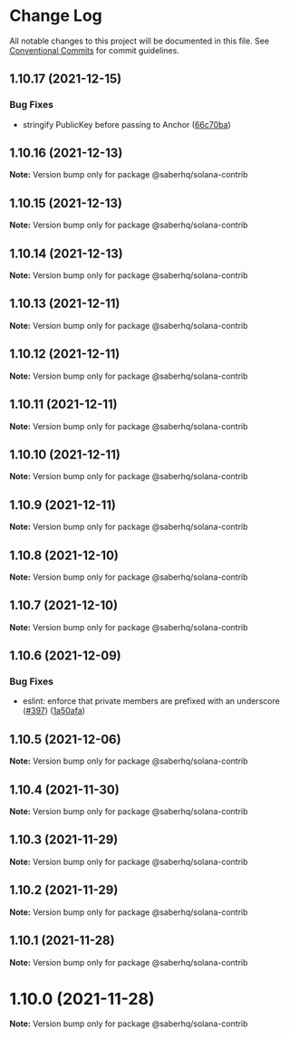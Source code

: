# Change Log

All notable changes to this project will be documented in this file.
See [Conventional Commits](https://conventionalcommits.org) for commit guidelines.

## 1.10.17 (2021-12-15)


### Bug Fixes

* stringify PublicKey before passing to Anchor ([66c70ba](https://github.com/saber-hq/saber-common/commit/66c70ba0c6fd88e9eb8a9361ce31c6c157d2f37d))





## 1.10.16 (2021-12-13)

**Note:** Version bump only for package @saberhq/solana-contrib





## 1.10.15 (2021-12-13)

**Note:** Version bump only for package @saberhq/solana-contrib





## 1.10.14 (2021-12-13)

**Note:** Version bump only for package @saberhq/solana-contrib





## 1.10.13 (2021-12-11)

**Note:** Version bump only for package @saberhq/solana-contrib





## 1.10.12 (2021-12-11)

**Note:** Version bump only for package @saberhq/solana-contrib





## 1.10.11 (2021-12-11)

**Note:** Version bump only for package @saberhq/solana-contrib





## 1.10.10 (2021-12-11)

**Note:** Version bump only for package @saberhq/solana-contrib





## 1.10.9 (2021-12-11)

**Note:** Version bump only for package @saberhq/solana-contrib





## 1.10.8 (2021-12-10)

**Note:** Version bump only for package @saberhq/solana-contrib





## 1.10.7 (2021-12-10)

**Note:** Version bump only for package @saberhq/solana-contrib





## 1.10.6 (2021-12-09)


### Bug Fixes

* eslint: enforce that private members are prefixed with an underscore ([#397](https://github.com/saber-hq/saber-common/issues/397)) ([1a50afa](https://github.com/saber-hq/saber-common/commit/1a50afaf13cb4389ba009fd4bdf206a4db2cad93))





## 1.10.5 (2021-12-06)

**Note:** Version bump only for package @saberhq/solana-contrib





## 1.10.4 (2021-11-30)

**Note:** Version bump only for package @saberhq/solana-contrib





## 1.10.3 (2021-11-29)

**Note:** Version bump only for package @saberhq/solana-contrib





## 1.10.2 (2021-11-29)

**Note:** Version bump only for package @saberhq/solana-contrib





## 1.10.1 (2021-11-28)

**Note:** Version bump only for package @saberhq/solana-contrib





# 1.10.0 (2021-11-28)

**Note:** Version bump only for package @saberhq/solana-contrib
